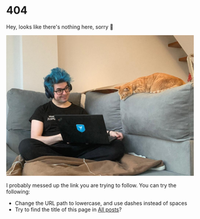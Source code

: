 
# 404

Hey, looks like there's nothing here, sorry 🤷

![Alex showing code to an orange cat](../media/alex-klaus.jpg)

I probably messed up the link you are trying to follow. You can try the following:
* Change the URL path to lowercase, and use dashes instead of spaces
* Try to find the title of this page in [All posts](/)?
